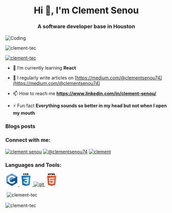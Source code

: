 <h1 align="center">Hi 👋, I'm Clement Senou</h1>
<h3 align="center">A software developer base in Houston</h3>
<img align="center" alt="Coding" width="400" src="https://miro.medium.com/max/1360/0*7Q3yvSIv_t0ioJ-Z.gif">

<p align="left"> <img src="https://komarev.com/ghpvc/?username=clement-tec&label=Profile%20views&color=0e75b6&style=flat" alt="clement-tec" /> </p>

<p align="left"> <a href="https://github.com/ryo-ma/github-profile-trophy"><img src="https://github-profile-trophy.vercel.app/?username=clement-tec" alt="clement-tec" /></a> </p>

- 🌱 I’m currently learning **React**

- 📝 I regularly write articles on [https://medium.com/@clementsenou74](https://medium.com/@clementsenou74)

- 📫 How to reach me **https://www.linkedin.com/in/clement-senou/**

- ⚡ Fun fact **Everything sounds so better in my head but not when I open my mouth**

### Blogs posts
<!-- BLOG-POST-LIST:START -->
<!-- BLOG-POST-LIST:END -->

<h3 align="left">Connect with me:</h3>
<p align="left">
<a href="https://linkedin.com/in/clement senou" target="blank"><img align="center" src="https://raw.githubusercontent.com/rahuldkjain/github-profile-readme-generator/master/src/images/icons/Social/linked-in-alt.svg" alt="clement senou" height="30" width="40" /></a>
<a href="https://medium.com/@clementsenou74" target="blank"><img align="center" src="https://raw.githubusercontent.com/rahuldkjain/github-profile-readme-generator/master/src/images/icons/Social/medium.svg" alt="@clementsenou74" height="30" width="40" /></a>
<a href="https://discord.gg/clement" target="blank"><img align="center" src="https://raw.githubusercontent.com/rahuldkjain/github-profile-readme-generator/master/src/images/icons/Social/discord.svg" alt="clement" height="30" width="40" /></a>
</p>

<h3 align="left">Languages and Tools:</h3>
<p align="left"> <a href="https://www.cprogramming.com/" target="_blank" rel="noreferrer"> <img src="https://raw.githubusercontent.com/devicons/devicon/master/icons/c/c-original.svg" alt="c" width="40" height="40"/> </a> <a href="https://www.w3schools.com/css/" target="_blank" rel="noreferrer"> <img src="https://raw.githubusercontent.com/devicons/devicon/master/icons/css3/css3-original-wordmark.svg" alt="css3" width="40" height="40"/> </a> <a href="https://git-scm.com/" target="_blank" rel="noreferrer"> <img src="https://www.vectorlogo.zone/logos/git-scm/git-scm-icon.svg" alt="git" width="40" height="40"/> </a> <a href="https://www.w3.org/html/" target="_blank" rel="noreferrer"> <img src="https://raw.githubusercontent.com/devicons/devicon/master/icons/html5/html5-original-wordmark.svg" alt="html5" width="40" height="40"/> 
</a> 
<p>&nbsp;<img align="center" src="https://github-readme-stats.vercel.app/api?username=clement-tec&show_icons=true&locale=en" alt="clement-tec" /></p>

<p><img align="center" src="https://github-readme-streak-stats.herokuapp.com/?user=clement-tec&" alt="clement-tec" /></p>
